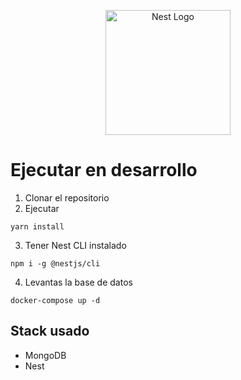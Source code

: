 <p align="center">
  <a href="http://nestjs.com/" target="blank"><img src="https://nestjs.com/img/logo-small.svg" width="200" alt="Nest Logo" /></a>
</p>

# Ejecutar en desarrollo

1. Clonar el repositorio
2. Ejecutar
```
yarn install
```

3. Tener Nest CLI instalado
```
npm i -g @nestjs/cli
```

4. Levantas la base de datos
```
docker-compose up -d
```

## Stack usado
* MongoDB
* Nest